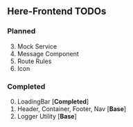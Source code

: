 Here-Frontend TODOs
-------------------

### Planned
3. Mock Service
4. Message Component
5. Route Rules
6. Icon


### Completed
0. LoadingBar [**Completed**]
2. Header, Container, Footer, Nav [**Base**]
1. Logger Utility [**Base**]
